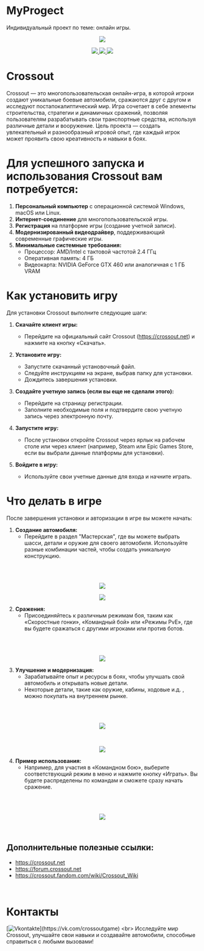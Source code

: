 # MyProgect
 Индивидуальный проект по теме: онлайн игры.
<p align = "center">
 <img src = "src/глав2.jpg">
</p>

<p align="center">
    <a href="https://github.com/Dekneslo/Course-work-on-Database-management-and-automation/graphs/contributors">
    <img src="https://img.shields.io/badge/contributors-8B0000?style=for-the-badge"/>
    </a>
    <a href="https://github.com/Dekneslo/Course-work-on-Database-management-and-automation/issues">
    <img src="https://img.shields.io/badge/issues-FF8C00?style=for-the-badge"/>
    </a>
    <a href="https://github.com/Dekneslo/Course-work-on-Database-management-and-automation/pulls">
    <img src="https://img.shields.io/badge/pulls-696969?style=for-the-badge"/>
    </a>
  </p>


# Crossout
Crossout — это многопользовательская онлайн-игра, в которой игроки создают уникальные боевые автомобили, сражаются друг с другом и исследуют постапокалиптический мир. Игра сочетает в себе элементы строительства, стратегии и динамичных сражений, позволяя пользователям разрабатывать свои транспортные средства, используя различные детали и вооружение. Цель проекта — создать увлекательный и разнообразный игровой опыт, где каждый игрок может проявить свою креативность и навыки в боях.

# Для успешного запуска и использования Crossout вам потребуется:
1. **Персональный компьютер** с операционной системой Windows, macOS или Linux.
2. **Интернет-соединение** для многопользовательской игры.
3. **Регистрация** на платформе игры (создание учетной записи).
4. **Модернизированный видеодрайвер**, поддерживающий современные графические игры.
5. **Минимальные системные требования:**
    - Процессор: AMD/Intel с тактовой частотой 2.4 ГГц
    - Оперативная память: 4 ГБ
    - Видеокарта: NVIDIA GeForce GTX 460 или аналогичная с 1 ГБ VRAM

# Как установить игру
Для установки Crossout выполните следующие шаги:

1. **Скачайте клиент игры:**
    - Перейдите на официальный сайт Crossout (https://crossout.net) и нажмите на кнопку «Скачать».

2. **Установите игру:**
    - Запустите скачанный установочный файл.
    - Следуйте инструкциям на экране, выбрав папку для установки.
    - Дождитесь завершения установки.

3. **Создайте учетную запись (если вы еще не сделали этого):**
    - Перейдите на страницу регистрации.
    - Заполните необходимые поля и подтвердите свою учетную запись через электронную почту.

4. **Запустите игру:**
    - После установки откройте Crossout через ярлык на рабочем столе или через клиент (например, Steam или Epic Games Store, если вы выбрали данные платформы для установки).

5. **Войдите в игру:**
    - Используйте свои учетные данные для входа и начните играть.

# Что делать в игре
После завершения установки и авторизации в игре вы можете начать:

1. **Создание автомобиля:**
    - Перейдите в раздел "Мастерская", где вы можете выбрать шасси, детали и оружие для своего автомобиля. Используйте разные комбинации частей, чтобы создать уникальную конструкцию.
    <br>
<br>
<p align = "center">
 <img src = "src/ангар.jpeg">
</p>
<p align = "center">
 <img src = "src/сборка.jpg">
</p>

2. **Сражения:**
    - Присоединяйтесь к различным режимам боя, таким как «Скоростные гонки», «Командный бой» или «Режимы PvE», где вы будете сражаться с другими игроками или против ботов.
    <br>
<br>
<p align = "center">
 <img src = "src/бой.jpg">
</p>

3. **Улучшение и модернизация:**
    - Зарабатывайте опыт и ресурсы в боях, чтобы улучшать свой автомобиль и открывать новые детали.
    - Некоторые детали, такие как оружие, кабины, ходовые и.д. , можно покупать на внутреннем рынке.
    <br>
<br>
<p align = "center">
 <img src = "src/инвентарь1.jpg">
</p><br>
<p align = "center">
 <img src = "src/инвентарь.jpeg">
</p>

4. **Пример использования:**
    - Например, для участия в «Командном бою», выберите соответствующий режим в меню и нажмите кнопку «Играть». Вы будете распределены по командам и сможете сразу начать сражение.
    <br>
<br>
<p align = "center">
 <img src = "src/вбой.png">
</p><br>

## Дополнительные полезные ссылки:

- https://crossout.net
- https://forum.crossout.net
- https://crossout.fandom.com/wiki/Crossout_Wiki
<br>

# Контакты
[![Vkontakte](https://img.shields.io/badge/Vkontakte-black?style=for-the-badge&logo=VK&logoColor=white")](https://vk.com/crossoutgame)
<br>
Исследуйте мир Crossout, улучшайте свои навыки и создавайте автомобили, способные справиться с любыми вызовами!

